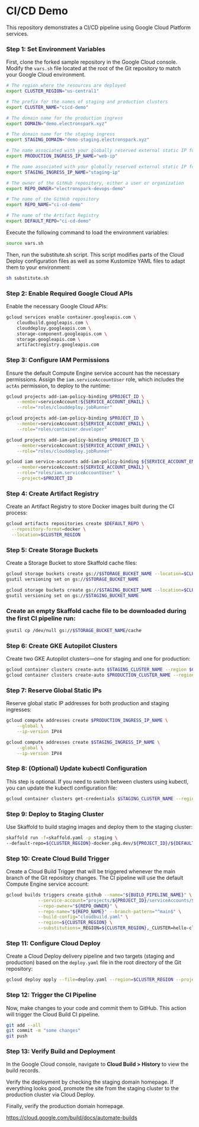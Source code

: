 # CI/CD Demo

This repository demonstrates a CI/CD pipeline using Google Cloud Platform services.

### Step 1: Set Environment Variables

First, clone the forked sample repository in the Google Cloud console. Modify the `vars.sh` file located at the root of the Git repository to match your Google Cloud environment.

```bash
# The region where the resources are deployed
export CLUSTER_REGION="us-central1"

# The prefix for the names of staging and production clusters
export CLUSTER_NAME="cicd-demo"

# The domain name for the production ingress
export DOMAIN="demo.electronspark.xyz"

# The domain name for the staging ingress
export STAGING_DOMAIN="demo-staging.electronspark.xyz"

# The name associated with your globally reserved external static IP for production ingress
export PRODUCTION_INGRESS_IP_NAME="web-ip"

# The name associated with your globally reserved external static IP for staging ingress
export STAGING_INGRESS_IP_NAME="staging-ip"

# The owner of the GitHub repository, either a user or organization
export REPO_OWNER="electronspark-devops-demo"

# The name of the GitHub repository
export REPO_NAME="ci-cd-demo"

# The name of the Artifact Registry
export DEFAULT_REPO="ci-cd-demo"
```

Execute the following command to load the environment variables:

```bash
source vars.sh
```

Then, run the substitute.sh script. This script modifies parts of the Cloud Deploy configuration files as well as some Kustomize YAML files to adapt them to your environment:

```bash
sh substitute.sh
```

### Step 2: Enable Required Google Cloud APIs

Enable the necessary Google Cloud APIs:

```bash
gcloud services enable container.googleapis.com \
    cloudbuild.googleapis.com \
    clouddeploy.googleapis.com \
    storage-component.googleapis.com \
    storage.googleapis.com \
    artifactregistry.googleapis.com
```

### Step 3: Configure IAM Permissions

Ensure the default Compute Engine service account has the necessary permissions. Assign the `iam.serviceAccountUser` role, which includes the `actAs` permission, to deploy to the runtime:

```bash
gcloud projects add-iam-policy-binding $PROJECT_ID \
    --member=serviceAccount:${SERVICE_ACCOUNT_EMAIL} \
    --role="roles/clouddeploy.jobRunner"

gcloud projects add-iam-policy-binding $PROJECT_ID \
    --member=serviceAccount:${SERVICE_ACCOUNT_EMAIL} \
    --role="roles/container.developer"

gcloud projects add-iam-policy-binding $PROJECT_ID \
    --member=serviceAccount:${SERVICE_ACCOUNT_EMAIL} \
    --role="roles/clouddeploy.jobRunner"

gcloud iam service-accounts add-iam-policy-binding ${SERVICE_ACCOUNT_EMAIL} \
    --member=serviceAccount:${SERVICE_ACCOUNT_EMAIL} \
    --role="roles/iam.serviceAccountUser" \
    --project=$PROJECT_ID
```

### Step 4: Create Artifact Registry

Create an Artifact Registry to store Docker images built during the CI process:

```bash
gcloud artifacts repositories create $DEFAULT_REPO \
  --repository-format=docker \
  --location=$CLUSTER_REGION
```

### Step 5: Create Storage Buckets

Create a Storage Bucket to store Skaffold cache files:

```bash
gcloud storage buckets create gs://$STORAGE_BUCKET_NAME --location=$CLUSTER_REGION
gsutil versioning set on gs://$STORAGE_BUCKET_NAME

gcloud storage buckets create gs://$STAGING_BUCKET_NAME --location=$CLUSTER_REGION
gsutil versioning set on gs://$STAGING_BUCKET_NAME
```

### Create an empty Skaffold cache file to be downloaded during the first CI pipeline run:

```bash
gsutil cp /dev/null gs://$STORAGE_BUCKET_NAME/cache
```

### Step 6: Create GKE Autopilot Clusters

Create two GKE Autopilot clusters—one for staging and one for production:

```bash
gcloud container clusters create-auto $STAGING_CLUSTER_NAME --region $CLUSTER_REGION
gcloud container clusters create-auto $PRODUCTION_CLUSTER_NAME --region $CLUSTER_REGION
```

### Step 7: Reserve Global Static IPs

Reserve global static IP addresses for both production and staging ingresses:

```bash
gcloud compute addresses create $PRODUCTION_INGRESS_IP_NAME \
    --global \
    --ip-version IPV4

gcloud compute addresses create $STAGING_INGRESS_IP_NAME \
    --global \
    --ip-version IPV4
```

### Step 8: (Optional) Update kubectl Configuration

This step is optional. If you need to switch between clusters using kubectl, you can update the kubectl configuration file:

```bash
gcloud container clusters get-credentials $STAGING_CLUSTER_NAME --region $CLUSTER_REGION
```

### Step 9: Deploy to Staging Cluster

Use Skaffold to build staging images and deploy them to the staging cluster:

```bash
skaffold run -f=skaffold.yaml -p staging \
--default-repo=${CLUSTER_REGION}-docker.pkg.dev/${PROJECT_ID}/${DEFAULT_REPO}
```

### Step 10: Create Cloud Build Trigger

Create a Cloud Build Trigger that will be triggered whenever the main branch of the Git repository changes. The CI pipeline will use the default Compute Engine service account:

```bash
gcloud builds triggers create github --name="${BUILD_PIPELINE_NAME}" \
            --service-account="projects/${PROJECT_ID}/serviceAccounts/${SERVICE_ACCOUNT_EMAIL}" \
            --repo-owner="${REPO_OWNER}" \
            --repo-name="${REPO_NAME}" --branch-pattern="^main$" \
            --build-config="cloudbuild.yaml" \
            --region=${CLUSTER_REGION} \
            --substitutions=_REGION=${CLUSTER_REGION},_CLUSTER=hello-cloudbuild,_CACHE_URI=gs://$STORAGE_BUCKET_NAME,_DELIVERY_PIPELINE_NAME=$DELIVERY_PIPELINE_NAME,_SOURCE_STAGING_BUCKET=gs://$STAGING_BUCKET_NAME,_DEFAULT_REPO=$DEFAULT_REPO,_PROJECT_ID=$PROJECT_ID
```

### Step 11: Configure Cloud Deploy

Create a Cloud Deploy delivery pipeline and two targets (staging and production) based on the `deploy.yaml` file in the root directory of the Git repository:

```bash
gcloud deploy apply --file=deploy.yaml --region=$CLUSTER_REGION --project=$PROJECT_ID
```

### Step 12: Trigger the CI Pipeline

Now, make changes to your code and commit them to GitHub. This action will trigger the Cloud Build CI pipeline.

```bash
git add --all
git commit -m "some changes"
git push
```

### Step 13: Verify Build and Deployment

In the Google Cloud console, navigate to **Cloud Build > History** to view the build records.

Verify the deployment by checking the staging domain homepage. If everything looks good, promote the site from the staging cluster to the production cluster via Cloud Deploy.

Finally, verify the production domain homepage.



https://cloud.google.com/build/docs/automate-builds